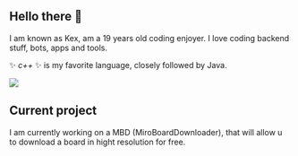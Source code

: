 ## Hello there 👋

I am known as Kex, am a 19 years old coding enjoyer. I love coding backend stuff, bots, apps and tools.

✨ _c++_ ✨ is my favorite language, closely followed by Java.

![](https://dcbadge.vercel.app/api/shield/723925931928059955?compact=true)

## Current project
I am currently working on a MBD (MiroBoardDownloader), that will allow u to download a board in hight resolution for free.